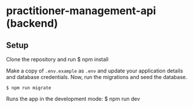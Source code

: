 # practitioner-management-api (backend)

## Setup

Clone the repository and run
    $ npm install

Make a copy of `.env.example` as `.env` and update your application details and database credentials. Now, run the migrations and seed the database.

    $ npm run migrate

Runs the app in the development mode:
    $ npm run dev

